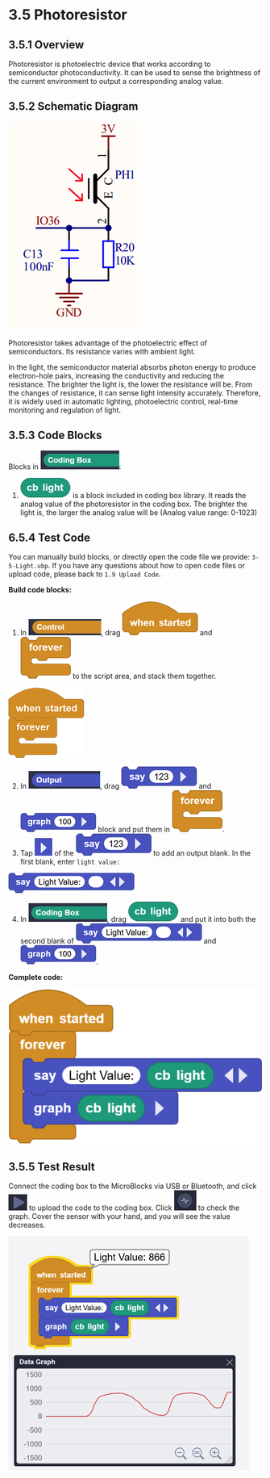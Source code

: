 # 3.5 Photoresistor

## 3.5.1 Overview

Photoresistor is photoelectric device that works according to semiconductor photoconductivity. It can be used to sense the brightness of the current environment to output a corresponding analog value.

## 3.5.2 Schematic Diagram

![t70](./media/t70.png)

Photoresistor takes advantage of the photoelectric effect of semiconductors. Its resistance varies with ambient light. 

In the light, the semiconductor material absorbs photon energy to produce electron-hole pairs, increasing the conductivity and reducing the resistance. The brighter the light is, the lower the resistance will be. From the changes of resistance, it can sense light intensity accurately. Therefore, it is widely used in automatic lighting, photoelectric control, real-time monitoring and regulation of light.

## 3.5.3 Code Blocks

Blocks in ![](./media/codingBox.png):

1. ![t71](./media/t71.png) is a block included in coding box library. It reads the analog value of the photoresistor in the coding box. The brighter the light is, the larger the analog value will be (Analog value range: 0-1023)

## 6.5.4 Test Code

You can manually build blocks, or directly open the code file we provide: `3-5-Light.ubp`. If you have any questions about how to open code files or upload code, please back to `1.9 Upload Code`.

**Build code blocks:**

1. In ![](./media/control.png), drag ![](./media/t1.png) and ![](./media/t2.png) to the script area, and stack them together.

![t34](./media/t34.png)

2. In ![](./media/output.png), drag ![t44](./media/t44.png) and ![t42](./media/t42.png) block and put them in ![](./media/t2.png).
3. Tap ![t47](./media/t47.png) of the ![t44](./media/t44.png) to add an output blank. In the first blank, enter `light value:`

![t72](./media/t72.png)

4. In ![](./media/codingBox.png), drag ![t71](./media/t71.png) and put it into both the second blank of  ![t72](./media/t72.png) and ![t42](./media/t42.png).

**Complete code:**

![t73](./media/t73.png)

## 3.5.5 Test Result

Connect the coding box to the MicroBlocks via USB or Bluetooth, and click ![t59](./media/t59.png) to upload the code to the coding box. Click ![t11](./media/t11.png) to check the graph. Cover the sensor with your hand, and you will see the value decreases.

![t74](./media/t74.png)

